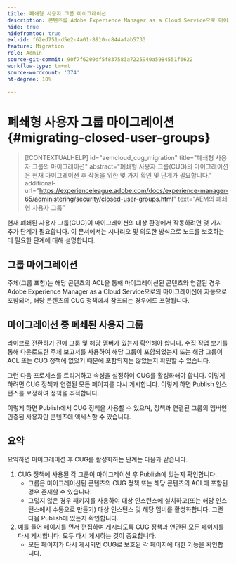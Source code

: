 ```yaml
---
title: 폐쇄형 사용자 그룹 마이그레이션
description: 콘텐츠를 Adobe Experience Manager as a Cloud Service으로 마이그레이션한 후 폐쇄된 사용자 그룹을 활성화하는 데 필요한 특수 고려 사항에 대해 알아봅니다.
hide: true
hidefromtoc: true
exl-id: f62ed751-d5e2-4a01-8910-c844afab5733
feature: Migration
role: Admin
source-git-commit: 90f7f6209df5f837583a7225940a5984551f6622
workflow-type: tm+mt
source-wordcount: '374'
ht-degree: 10%

---
```


# 폐쇄형 사용자 그룹 마이그레이션 {#migrating-closed-user-groups}

>[!CONTEXTUALHELP]
>id="aemcloud_cug_migration"
>title="폐쇄형 사용자 그룹의 마이그레이션"
>abstract="폐쇄형 사용자 그룹(CUG)의 마이그레이션은 현재 마이그레이션 후 작동을 위한 몇 가지 확인 및 단계가 필요합니다."
>additional-url="https://experienceleague.adobe.com/docs/experience-manager-65/administering/security/closed-user-groups.html" text="AEM의 폐쇄형 사용자 그룹"

현재 폐쇄된 사용자 그룹(CUG)이 마이그레이션의 대상 환경에서 작동하려면 몇 가지 추가 단계가 필요합니다. 이 문서에서는 시나리오 및 의도한 방식으로 노드를 보호하는 데 필요한 단계에 대해 설명합니다.

## 그룹 마이그레이션

주체(그룹 포함)는 해당 콘텐츠의 ACL을 통해 마이그레이션된 콘텐츠와 연결된 경우 Adobe Experience Manager as a Cloud Service으로의 마이그레이션에 자동으로 포함되며, 해당 콘텐츠의 CUG 정책에서 참조되는 경우에도 포함됩니다.

## 마이그레이션 중 폐쇄된 사용자 그룹

라이브로 전환하기 전에 그룹 및 해당 멤버가 있는지 확인해야 합니다. 수집 작업 보기를 통해 다운로드한 주체 보고서를 사용하여 해당 그룹이 포함되었는지 또는 해당 그룹이 ACL 또는 CUG 정책에 없었기 때문에 포함되지는 않았는지 확인할 수 있습니다.

그런 다음 프로세스를 트리거하고 속성을 설정하여 CUG를 활성화해야 합니다. 이렇게 하려면 CUG 정책과 연결된 모든 페이지를 다시 게시합니다. 이렇게 하면 Publish 인스턴스를 보정하여 정책을 추적합니다.

이렇게 하면 Publish에서 CUG 정책을 사용할 수 있으며, 정책과 연결된 그룹의 멤버인 인증된 사용자만 콘텐츠에 액세스할 수 있습니다.

## 요약

요약하면 마이그레이션 후 CUG를 활성화하는 단계는 다음과 같습니다.

1. CUG 정책에 사용된 각 그룹이 마이그레이션 후 Publish에 있는지 확인합니다.
   - 그룹은 마이그레이션된 콘텐츠의 CUG 정책 또는 해당 콘텐츠의 ACL에 포함된 경우 존재할 수 있습니다.
   - 그렇지 않은 경우 패키지를 사용하여 대상 인스턴스에 설치하고(또는 해당 인스턴스에서 수동으로 만들기) 대상 인스턴스 및 해당 멤버를 활성화합니다. 그런 다음 Publish에 있는지 확인합니다.
1. 예를 들어 페이지를 먼저 편집하여 게시되도록 CUG 정책과 연관된 모든 페이지를 다시 게시합니다. 모두 다시 게시하는 것이 중요합니다.
   - 모든 페이지가 다시 게시되면 CUG로 보호된 각 페이지에 대한 기능을 확인합니다.
